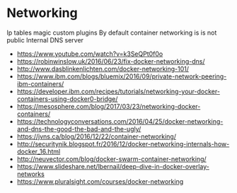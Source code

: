 # Networking

Ip tables magic
custom plugins
By default container networking is is not public
Internal DNS server

- https://www.youtube.com/watch?v=k3SeQPt0f0o
- https://robinwinslow.uk/2016/06/23/fix-docker-networking-dns/
- http://www.dasblinkenlichten.com/docker-networking-101/
- https://www.ibm.com/blogs/bluemix/2016/09/private-network-peering-ibm-containers/
- https://developer.ibm.com/recipes/tutorials/networking-your-docker-containers-using-docker0-bridge/
- https://mesosphere.com/blog/2017/03/23/networking-docker-containers/
- https://technologyconversations.com/2016/04/25/docker-networking-and-dns-the-good-the-bad-and-the-ugly/
- https://jvns.ca/blog/2016/12/22/container-networking/
- http://securitynik.blogspot.fr/2016/12/docker-networking-internals-how-docker_16.html
- http://neuvector.com/blog/docker-swarm-container-networking/
- https://www.slideshare.net/lbernail/deep-dive-in-docker-overlay-networks
- https://www.pluralsight.com/courses/docker-networking

